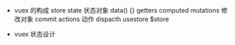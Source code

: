 - vuex 的构成
   store
   state 状态对象 data() {}
   getters computed
   mutations 修改对象
      commit
   actions 动作
      dispacth
   usestore
   $store

- vuex 状态设计
